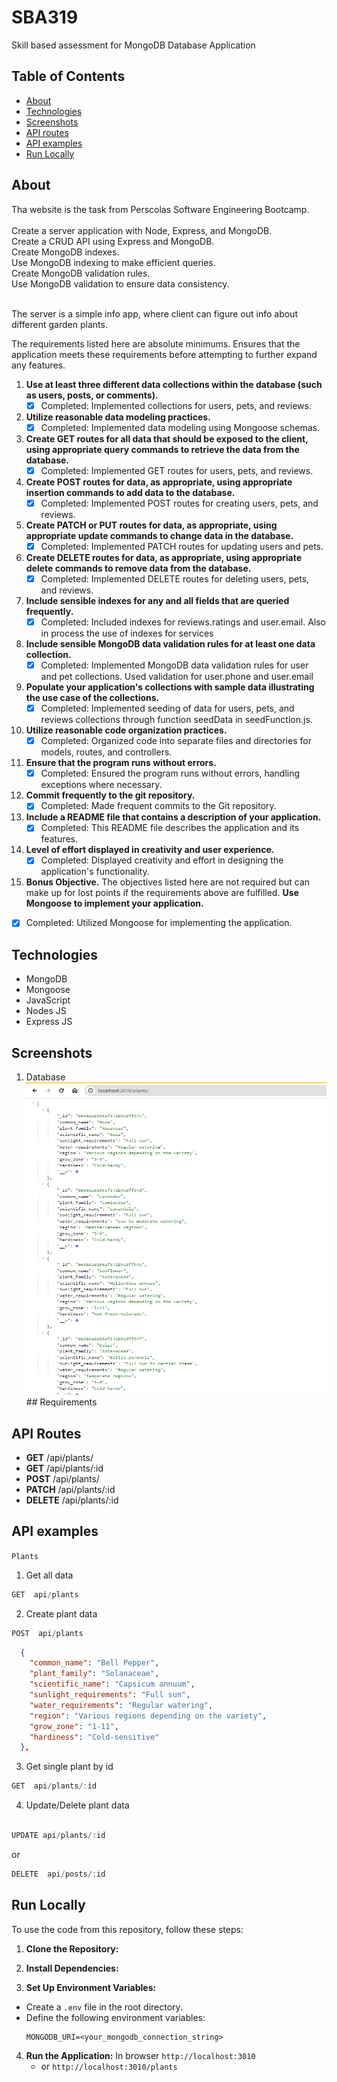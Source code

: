 # SBA319
Skill based assessment for MongoDB Database Application

## Table of Contents

- [About](#about)
- [Technologies](#technologies)
- [Screenshots](#screenshots)
- [API routes](#API-routes)
- [API examples](#API-examples)
- [Run Locally](#run-locally)

## About

Tha website is the task from Perscolas Software Engineering Bootcamp.
<br>
<br>Create a server application with Node, Express, and MongoDB.
<br>Create a CRUD API using Express and MongoDB.
<br>Create MongoDB indexes.
<br>Use MongoDB indexing to make efficient queries.
<br>Create MongoDB validation rules.
<br>Use MongoDB validation to ensure data consistency. 


<br>The server is a simple info app, where client can figure out info about different garden plants.


The requirements listed here are absolute minimums. Ensures that the application meets these requirements before attempting to further expand any features.

1. **Use at least three different data collections within the database (such as users, posts, or comments).**
   - [x] Completed: Implemented collections for users, pets, and reviews.

2. **Utilize reasonable data modeling practices.**
   - [x] Completed: Implemented data modeling using Mongoose schemas.

3. **Create GET routes for all data that should be exposed to the client, using appropriate query commands to retrieve the data from the database.**
   - [x] Completed: Implemented GET routes for users, pets, and reviews.

4. **Create POST routes for data, as appropriate, using appropriate insertion commands to add data to the database.**
   - [x] Completed: Implemented POST routes for creating users, pets, and reviews.

5. **Create PATCH or PUT routes for data, as appropriate, using appropriate update commands to change data in the database.**
   - [x] Completed: Implemented PATCH routes for updating users and pets.

6. **Create DELETE routes for data, as appropriate, using appropriate delete commands to remove data from the database.**
   - [x] Completed: Implemented DELETE routes for deleting users, pets, and reviews.

7. **Include sensible indexes for any and all fields that are queried frequently.**
   - [x] Completed: Included indexes for reviews.ratings and user.email. Also in process the use of indexes for services

8. **Include sensible MongoDB data validation rules for at least one data collection.**
   - [x] Completed: Implemented MongoDB data validation rules for user and pet collections. Used validation for user.phone and user.email

9. **Populate your application's collections with sample data illustrating the use case of the collections.**
   - [x] Completed: Implemented seeding of data for users, pets, and reviews collections through function seedData in seedFunction.js.

10. **Utilize reasonable code organization practices.**
    - [x] Completed: Organized code into separate files and directories for models, routes, and controllers.

11. **Ensure that the program runs without errors.**
    - [x] Completed: Ensured the program runs without errors, handling exceptions where necessary.

12. **Commit frequently to the git repository.**
    - [x] Completed: Made frequent commits to the Git repository.

13. **Include a README file that contains a description of your application.**
    - [x] Completed: This README file describes the application and its features.

14. **Level of effort displayed in creativity and user experience.**
    - [x] Completed: Displayed creativity and effort in designing the application's functionality.

15. **Bonus Objective.**
The objectives listed here are not required but can make up for lost points if the requirements above are fulfilled.
**Use Mongoose to implement your application.**
  - [x] Completed: Utilized Mongoose for implementing the application.

## Technologies

- MongoDB
- Mongoose
- JavaScript
- Nodes JS
- Express JS

## Screenshots

1. Database
   <br>
   <img src="./images/screenshot.png" width="800" height="500">## Requirements

## API Routes
  - **GET** /api/plants/
  - **GET** /api/plants/:id
  - **POST** /api/plants/
  - **PATCH** /api/plants/:id
  - **DELETE** /api/plants/:id
 
## API examples

`Plants`

1. Get all data

```javascript
GET  api/plants
```

2. Create plant data

```javascript
POST  api/plants
```

```JSON
  {
    "common_name": "Bell Pepper",
    "plant_family": "Solanaceae",
    "scientific_name": "Capsicum annuum",
    "sunlight_requirements": "Full sun",
    "water_requirements": "Regular watering",
    "region": "Various regions depending on the variety",
    "grow_zone": "1-11",
    "hardiness": "Cold-sensitive"
  },
```

3. Get single plant by id

```javascript
GET  api/plants/:id
```

4.  Update/Delete plant data

```javascript

UPDATE api/plants/:id
```

or

```javascript
DELETE  api/posts/:id
```

## Run Locally

To use the code from this repository, follow these steps:

1. **Clone the Repository:**

2. **Install Dependencies:**

3. **Set Up Environment Variables:**
- Create a `.env` file in the root directory.
- Define the following environment variables:
  ```
  MONGODB_URI=<your_mongodb_connection_string>
  ```

4. **Run the Application:**
 In browser `http://localhost:3010`
   - or `http://localhost:3010/plants`